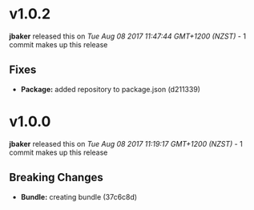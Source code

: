 
<!---
<div data-major="1" data-minor="0" data-patch="2" data-commit="d211339" class="release-body commit">
-->

# v1.0.2
**jbaker** released this on *Tue Aug 08 2017 11:47:44 GMT+1200 (NZST)* - 1 commit makes up this release

## Fixes
* **Package:** added repository to package.json (d211339)



<!---
<div data-major="1" data-minor="0" data-patch="0" data-commit="37c6c8d" class="release-body commit">
-->

# v1.0.0
**jbaker** released this on *Tue Aug 08 2017 11:19:17 GMT+1200 (NZST)* - 1 commit makes up this release

## Breaking Changes
* **Bundle:** creating bundle (37c6c8d)


